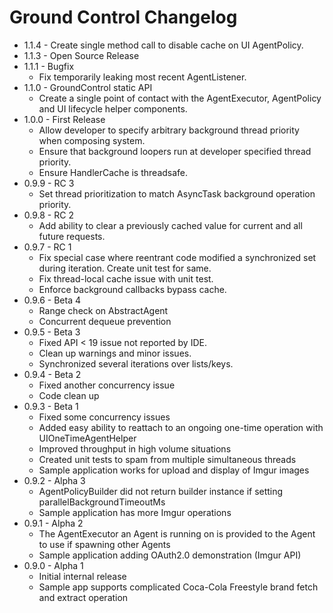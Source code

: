 # Ground Control Changelog #

*   1.1.4 - Create single method call to disable cache on UI AgentPolicy.
*	1.1.3 - Open Source Release
*   1.1.1 - Bugfix
    *   Fix temporarily leaking most recent AgentListener.
*   1.1.0 - GroundControl static API
    *   Create a single point of contact with the AgentExecutor, AgentPolicy and UI lifecycle helper components.
*   1.0.0 - First Release
    *   Allow developer to specify arbitrary background thread priority when composing system.
    *   Ensure that background loopers run at developer specified thread priority. 
    *   Ensure HandlerCache is threadsafe.
*   0.9.9 - RC 3
    *   Set thread prioritization to match AsyncTask background operation priority.
*   0.9.8 - RC 2
    *   Add ability to clear a previously cached value for current and all future requests.
*   0.9.7 - RC 1
    *   Fix special case where reentrant code modified a synchronized set during iteration. Create unit test for same.
    *   Fix thread-local cache issue with unit test.
    *   Enforce background callbacks bypass cache.
*   0.9.6 - Beta 4
    *   Range check on AbstractAgent
    *   Concurrent dequeue prevention
*   0.9.5 - Beta 3
    *   Fixed API < 19 issue not reported by IDE.
    *   Clean up warnings and minor issues.
    *   Synchronized several iterations over lists/keys.
*   0.9.4 - Beta 2
    *   Fixed another concurrency issue 
    *   Code clean up
*   0.9.3 - Beta 1
    *   Fixed some concurrency issues
    *   Added easy ability to reattach to an ongoing one-time operation with UIOneTimeAgentHelper
    *   Improved throughput in high volume situations
    *   Created unit tests to spam from multiple simultaneous threads
    *   Sample application works for upload and display of Imgur images
*   0.9.2 - Alpha 3
    *   AgentPolicyBuilder did not return builder instance if setting parallelBackgroundTimeoutMs
    *   Sample application has more Imgur operations
*   0.9.1 - Alpha 2
    *   The AgentExecutor an Agent is running on is provided to the Agent to use if spawning other Agents
    *   Sample application adding OAuth2.0 demonstration (Imgur API)
*   0.9.0 - Alpha 1
    *   Initial internal release
    *   Sample app supports complicated Coca-Cola Freestyle brand fetch and extract operation
